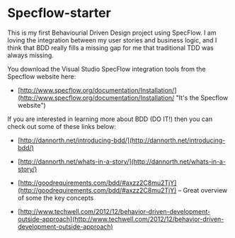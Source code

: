 Specflow-starter
================
This is my first Behaviourial Driven Design project using SpecFlow.
I am loving the integration between my user stories and business logic, and I think that BDD really fills a missing gap for me that traditional TDD was always missing.

You download the Visual Studio SpecFlow integration tools from the Specflow website here: 

- [http://www.specflow.org/documentation/Installation/](http://www.specflow.org/documentation/Installation/ "It's the Specflow website")

If you are interested in learning more about BDD (DO IT!) then you can check out some of these links below:

- [http://dannorth.net/introducing-bdd/](http://dannorth.net/introducing-bdd/)



- [http://dannorth.net/whats-in-a-story/](http://dannorth.net/whats-in-a-story/)



- [http://goodrequirements.com/bdd/#axzz2C8mu2TjY](http://goodrequirements.com/bdd/#axzz2C8mu2TjY) – Great overview of some the key concepts



- [http://www.techwell.com/2012/12/behavior-driven-development-outside-approach](http://www.techwell.com/2012/12/behavior-driven-development-outside-approach)
